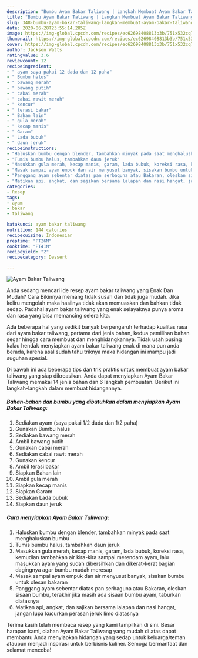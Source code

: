 ```yaml
---
description: "Bumbu Ayam Bakar Taliwang | Langkah Membuat Ayam Bakar Taliwang Yang Menggugah Selera"
title: "Bumbu Ayam Bakar Taliwang | Langkah Membuat Ayam Bakar Taliwang Yang Menggugah Selera"
slug: 348-bumbu-ayam-bakar-taliwang-langkah-membuat-ayam-bakar-taliwang-yang-menggugah-selera
date: 2020-06-28T23:55:14.285Z
image: https://img-global.cpcdn.com/recipes/ec62698408813b3b/751x532cq70/ayam-bakar-taliwang-foto-resep-utama.jpg
thumbnail: https://img-global.cpcdn.com/recipes/ec62698408813b3b/751x532cq70/ayam-bakar-taliwang-foto-resep-utama.jpg
cover: https://img-global.cpcdn.com/recipes/ec62698408813b3b/751x532cq70/ayam-bakar-taliwang-foto-resep-utama.jpg
author: Jackson Watts
ratingvalue: 3.6
reviewcount: 12
recipeingredient:
- " ayam saya pakai 12 dada dan 12 paha"
- " Bumbu halus"
- " bawang merah"
- " bawang putih"
- " cabai merah"
- " cabai rawit merah"
- " kencur"
- " terasi bakar"
- " Bahan lain"
- " gula merah"
- " kecap manis"
- " Garam"
- " Lada bubuk"
- " daun jeruk"
recipeinstructions:
- "Haluskan bumbu dengan blender, tambahkan minyak pada saat menghaluskan bumbu"
- "Tumis bumbu halus, tambahkan daun jeruk"
- "Masukkan gula merah, kecap manis, garam, lada bubuk, koreksi rasa, kemudian tambahkan air kira-kira sampai merendam ayam, lalu masukkan ayam yang sudah dibersihkan dan dikerat-kerat bagian dagingnya agar bumbu mudah meresap"
- "Masak sampai ayam empuk dan air menyusut banyak, sisakan bumbu untuk olesan bakaran"
- "Panggang ayam sebentar diatas pan serbaguna atau Bakaran, oleskan sisaan bumbu, terakhir jika masih ada sisaan bumbu ayam, taburkan diatasnya"
- "Matikan api, angkat, dan sajikan bersama lalapan dan nasi hangat, jangan lupa kucurkan perasan jeruk limo diatasnya"
categories:
- Resep
tags:
- ayam
- bakar
- taliwang

katakunci: ayam bakar taliwang 
nutrition: 144 calories
recipecuisine: Indonesian
preptime: "PT26M"
cooktime: "PT41M"
recipeyield: "2"
recipecategory: Dessert

---
```



![Ayam Bakar Taliwang](https://img-global.cpcdn.com/recipes/ec62698408813b3b/751x532cq70/ayam-bakar-taliwang-foto-resep-utama.jpg)

Anda sedang mencari ide resep ayam bakar taliwang yang Enak Dan Mudah? Cara Bikinnya memang tidak susah dan tidak juga mudah. Jika keliru mengolah maka hasilnya tidak akan memuaskan dan bahkan tidak sedap. Padahal ayam bakar taliwang yang enak selayaknya punya aroma dan rasa yang bisa memancing selera kita.



Ada beberapa hal yang sedikit banyak berpengaruh terhadap kualitas rasa dari ayam bakar taliwang, pertama dari jenis bahan, kedua pemilihan bahan segar hingga cara membuat dan menghidangkannya. Tidak usah pusing kalau hendak menyiapkan ayam bakar taliwang enak di mana pun anda berada, karena asal sudah tahu triknya maka hidangan ini mampu jadi suguhan spesial.


Di bawah ini ada beberapa tips dan trik praktis untuk membuat ayam bakar taliwang yang siap dikreasikan. Anda dapat menyiapkan Ayam Bakar Taliwang memakai 14 jenis bahan dan 6 langkah pembuatan. Berikut ini langkah-langkah dalam membuat hidangannya.

<!--inarticleads1-->

##### Bahan-bahan dan bumbu yang dibutuhkan dalam menyiapkan Ayam Bakar Taliwang:

1. Sediakan  ayam (saya pakai 1/2 dada dan 1/2 paha)
1. Gunakan  Bumbu halus
1. Sediakan  bawang merah
1. Ambil  bawang putih
1. Gunakan  cabai merah
1. Sediakan  cabai rawit merah
1. Gunakan  kencur
1. Ambil  terasi bakar
1. Siapkan  Bahan lain
1. Ambil  gula merah
1. Siapkan  kecap manis
1. Siapkan  Garam
1. Sediakan  Lada bubuk
1. Siapkan  daun jeruk




<!--inarticleads2-->

##### Cara menyiapkan Ayam Bakar Taliwang:

1. Haluskan bumbu dengan blender, tambahkan minyak pada saat menghaluskan bumbu
1. Tumis bumbu halus, tambahkan daun jeruk
1. Masukkan gula merah, kecap manis, garam, lada bubuk, koreksi rasa, kemudian tambahkan air kira-kira sampai merendam ayam, lalu masukkan ayam yang sudah dibersihkan dan dikerat-kerat bagian dagingnya agar bumbu mudah meresap
1. Masak sampai ayam empuk dan air menyusut banyak, sisakan bumbu untuk olesan bakaran
1. Panggang ayam sebentar diatas pan serbaguna atau Bakaran, oleskan sisaan bumbu, terakhir jika masih ada sisaan bumbu ayam, taburkan diatasnya
1. Matikan api, angkat, dan sajikan bersama lalapan dan nasi hangat, jangan lupa kucurkan perasan jeruk limo diatasnya




Terima kasih telah membaca resep yang kami tampilkan di sini. Besar harapan kami, olahan Ayam Bakar Taliwang yang mudah di atas dapat membantu Anda menyiapkan hidangan yang sedap untuk keluarga/teman ataupun menjadi inspirasi untuk berbisnis kuliner. Semoga bermanfaat dan selamat mencoba!
